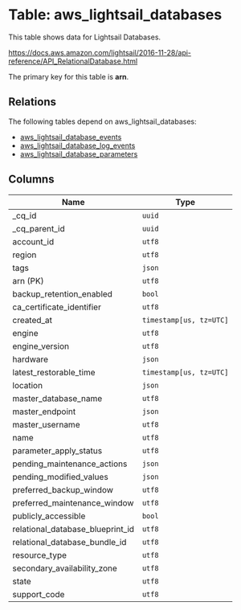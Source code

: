 # Table: aws_lightsail_databases

This table shows data for Lightsail Databases.

https://docs.aws.amazon.com/lightsail/2016-11-28/api-reference/API_RelationalDatabase.html

The primary key for this table is **arn**.

## Relations

The following tables depend on aws_lightsail_databases:
  - [aws_lightsail_database_events](aws_lightsail_database_events.md)
  - [aws_lightsail_database_log_events](aws_lightsail_database_log_events.md)
  - [aws_lightsail_database_parameters](aws_lightsail_database_parameters.md)

## Columns

| Name          | Type          |
| ------------- | ------------- |
|_cq_id|`uuid`|
|_cq_parent_id|`uuid`|
|account_id|`utf8`|
|region|`utf8`|
|tags|`json`|
|arn (PK)|`utf8`|
|backup_retention_enabled|`bool`|
|ca_certificate_identifier|`utf8`|
|created_at|`timestamp[us, tz=UTC]`|
|engine|`utf8`|
|engine_version|`utf8`|
|hardware|`json`|
|latest_restorable_time|`timestamp[us, tz=UTC]`|
|location|`json`|
|master_database_name|`utf8`|
|master_endpoint|`json`|
|master_username|`utf8`|
|name|`utf8`|
|parameter_apply_status|`utf8`|
|pending_maintenance_actions|`json`|
|pending_modified_values|`json`|
|preferred_backup_window|`utf8`|
|preferred_maintenance_window|`utf8`|
|publicly_accessible|`bool`|
|relational_database_blueprint_id|`utf8`|
|relational_database_bundle_id|`utf8`|
|resource_type|`utf8`|
|secondary_availability_zone|`utf8`|
|state|`utf8`|
|support_code|`utf8`|